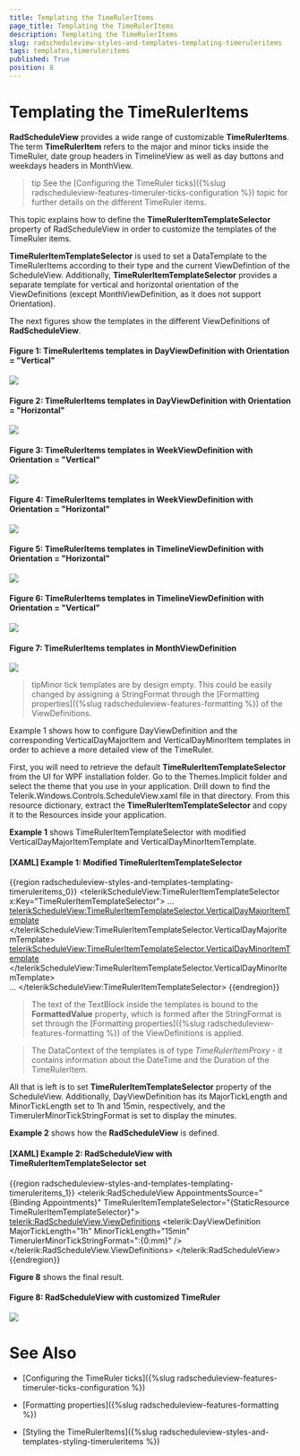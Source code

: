 ```yaml
---
title: Templating the TimeRulerItems
page_title: Templating the TimeRulerItems
description: Templating the TimeRulerItems
slug: radscheduleview-styles-and-templates-templating-timeruleritems
tags: templates,timeruleritems
published: True
position: 8
---
```


# Templating the TimeRulerItems

__RadScheduleView__ provides a wide range of customizable __TimeRulerItems__. The term __TimeRulerItem__ refers to the major and minor ticks inside the TimeRuler, date group headers in TimelineView as well as day buttons and weekdays headers in MonthView.

>tip See the [Configuring the TimeRuler ticks]({%slug radscheduleview-features-timeruler-ticks-configuration %}) topic for further details on the different TimeRuler items.

This topic explains how to define the __TimeRulerItemTemplateSelector__ property of RadScheduleView in order to customize the templates of the TimeRuler items.

__TimeRulerItemTemplateSelector__ is used to set a DataTemplate to the TimeRulerItems according to their type and the current ViewDefintion of the ScheduleView. Additionally, __TimeRulerItemTemplateSelector__ provides a separate template for vertical and horizontal orientation of the ViewDefinitions (except MonthViewDefinition, as it does not support Orientation).

The next figures show the templates in the different ViewDefinitions of __RadScheduleView__.

#### __Figure 1: TimeRulerItems templates in DayViewDefinition with Orientation = "Vertical"__

![](images/radscheduleview_templating_timeruleritems_01.png)

#### __Figure 2: TimeRulerItems templates in DayViewDefinition with Orientation = "Horizontal"__

![](images/radscheduleview_templating_timeruleritems_02.png)

#### __Figure 3: TimeRulerItems templates in WeekViewDefinition with Orientation = "Vertical"__

![](images/radscheduleview_templating_timeruleritems_03.png)

#### __Figure 4: TimeRulerItems templates in WeekViewDefinition with Orientation = "Horizontal"__

![](images/radscheduleview_templating_timeruleritems_04.png)

#### __Figure 5: TimeRulerItems templates in TimelineViewDefinition with Orientation = "Horizontal"__

![](images/radscheduleview_templating_timeruleritems_05.png)

#### __Figure 6: TimeRulerItems templates in TimelineViewDefinition with Orientation = "Vertical"__

![](images/radscheduleview_templating_timeruleritems_06.png)

#### __Figure 7: TimeRulerItems templates in MonthViewDefinition__

![](images/radscheduleview_templating_timeruleritems_07.png)

>tipMinor tick templates are by design empty. This could be easily changed by assigning a StringFormat through the [Formatting properties]({%slug radscheduleview-features-formatting %}) of the ViewDefinitions.

Example 1 shows how to configure DayViewDefinition and the corresponding VerticalDayMajorItem and VerticalDayMinorItem templates in order to achieve a more detailed view of the TimeRuler.

First, you will need to retrieve the default __TimeRulerItemTemplateSelector__ from the UI for WPF installation folder. Go to the Themes.Implicit folder and select the theme that you use in your application. Drill down to find the Telerik.Windows.Controls.ScheduleView.xaml file in that directory. From this resource dictionary, extract the __TimeRulerItemTemplateSelector__ and copy it to the Resources inside your application.

__Example 1__ shows TimeRulerItemTemplateSelector with modified VerticalDayMajorItemTemplate and VerticalDayMinorItemTemplate.

#### __[XAML] Example 1: Modified TimeRulerItemTemplateSelector__

{{region radscheduleview-styles-and-templates-templating-timeruleritems_0}}
	<telerikScheduleView:TimeRulerItemTemplateSelector x:Key="TimeRulerItemTemplateSelector">
		...    
		<telerikScheduleView:TimeRulerItemTemplateSelector.VerticalDayMajorItemTemplate>
			<DataTemplate>
				<TextBlock Text="{Binding FormattedValue}" TextAlignment="Right" FontSize="11" MinWidth="50"/>
			</DataTemplate>
		</telerikScheduleView:TimeRulerItemTemplateSelector.VerticalDayMajorItemTemplate>
		<telerikScheduleView:TimeRulerItemTemplateSelector.VerticalDayMinorItemTemplate>
			<DataTemplate>                
				<TextBlock Text="{Binding FormattedValue}" FontSize="10" Foreground="Gray" TextAlignment="Right" MinWidth="50"/>
			</DataTemplate>
		</telerikScheduleView:TimeRulerItemTemplateSelector.VerticalDayMinorItemTemplate>   
		...
	</telerikScheduleView:TimeRulerItemTemplateSelector>
{{endregion}}

>The text of the TextBlock inside the templates is bound to the __FormattedValue__ property, which is formed after the StringFormat is set through the [Formatting properties]({%slug radscheduleview-features-formatting %}) of the ViewDefinitions is applied.

>The DataContext of the templates is of type _TimeRulerItemProxy_ - it contains information about the DateTime and the Duration of the TimeRulerItem.

All that is left is to set __TimeRulerItemTemplateSelector__ property of the ScheduleView. Additionally, DayViewDefinition has its MajorTickLength and MinorTickLength set to 1h and 15min, respectively, and the TimerulerMinorTickStringFormat is set to display the minutes.

__Example 2__ shows how the __RadScheduleView__ is defined.

#### __[XAML] Example 2: RadScheduleView with TimeRulerItemTemplateSelector set__

{{region radscheduleview-styles-and-templates-templating-timeruleritems_1}}
	<telerik:RadScheduleView AppointmentsSource="{Binding Appointments}" 
            TimeRulerItemTemplateSelector="{StaticResource TimeRulerItemTemplateSelector}">
		<telerik:RadScheduleView.ViewDefinitions>
			<telerik:DayViewDefinition MajorTickLength="1h" MinorTickLength="15min" 
									   TimerulerMinorTickStringFormat=":{0:mm}" />            
		</telerik:RadScheduleView.ViewDefinitions>
	</telerik:RadScheduleView>   
{{endregion}}

__Figure 8__ shows the final result.

#### __Figure 8: RadScheduleView with customized TimeRuler__

![](images/radscheduleview_templating_timeruleritems_08.png)

# See Also

 * [Configuring the TimeRuler ticks]({%slug radscheduleview-features-timeruler-ticks-configuration %})

 * [Formatting properties]({%slug radscheduleview-features-formatting %})
 
 * [Styling the TimeRulerItems]({%slug radscheduleview-styles-and-templates-styling-timeruleritems %})
